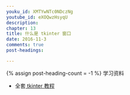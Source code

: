 ```yaml
---
youku_id: XMTYwNTc0NDczNg
youtube_id: eXOQwzHsyqU
description: 
chapter: 13
title: 什么是 tkinter 窗口 
date: 2016-11-3
comments: true
post-headings:

---
```

{% assign post-heading-count = -1 %}
学习资料
  * 全套[ tkinter 教程](/tutorials/python-basic/tkinter)

